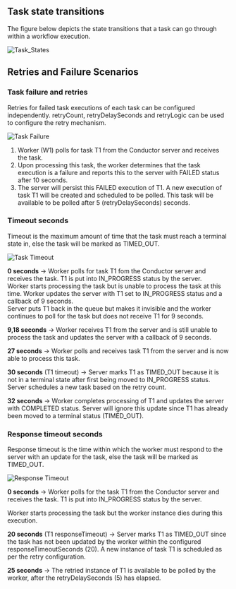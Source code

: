 ## Task state transitions
The figure below depicts the state transitions that a task can go through within a workflow execution.

![Task_States](/img/task_states.png)

## Retries and Failure Scenarios

### Task failure and retries
Retries for failed task executions of each task can be configured independently. retryCount, retryDelaySeconds and retryLogic can be used to configure the retry mechanism.

![Task Failure](/img/TaskFailure.png)

1. Worker (W1) polls for task T1 from the Conductor server and receives the task.
2. Upon processing this task, the worker determines that the task execution is a failure and reports this to the server with FAILED status after 10 seconds.
3. The server will persist this FAILED execution of T1. A new execution of task T1 will be created and scheduled to be polled. This task will be available to be polled after 5 (retryDelaySeconds) seconds.


### Timeout seconds
Timeout is the maximum amount of time that the task must reach a terminal state in, else the task will be marked as TIMED_OUT.

![Task Timeout](/img/TimeoutSeconds.png)

**0 seconds** -> Worker polls for task T1 fom the Conductor server and receives the task. T1 is put into IN_PROGRESS status by the server.  
Worker starts processing the task but is unable to process the task at this time. Worker updates the server with T1 set to IN_PROGRESS status and a callback of 9 seconds.  
Server puts T1 back in the queue but makes it invisible and the worker continues to poll for the task but does not receive T1 for 9 seconds.  

**9,18 seconds** -> Worker receives T1 from the server and is still unable to process the task and updates the server with a callback of 9 seconds.

**27 seconds** -> Worker polls and receives task T1 from the server and is now able to process this task.

**30 seconds** (T1 timeout) -> Server marks T1 as TIMED_OUT because it is not in a terminal state after first being moved to IN_PROGRESS status. Server schedules a new task based on the retry count.

**32 seconds** -> Worker completes processing of T1 and updates the server with COMPLETED status. Server will ignore this update since T1 has already been moved to a terminal status (TIMED_OUT).


### Response timeout seconds
Response timeout is the time within which the worker must respond to the server with an update for the task, else the task will be marked as TIMED_OUT.

![Response Timeout](/img/ResponseTimeoutSeconds.png)

**0 seconds** -> Worker polls for the task T1 from the Conductor server and receives the task. T1 is put into IN_PROGRESS status by the server.

Worker starts processing the task but the worker instance dies during this execution.

**20 seconds** (T1 responseTimeout) -> Server marks T1 as TIMED_OUT since the task has not been updated by the worker within the configured responseTimeoutSeconds (20). A new instance of task T1 is scheduled as per the retry configuration.

**25 seconds** -> The retried instance of T1 is available to be polled by the worker, after the retryDelaySeconds (5) has elapsed.

